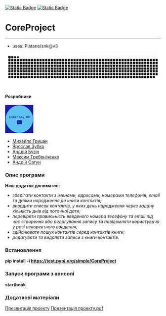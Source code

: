 [![Static Badge](https://img.shields.io/badge/CoreProject%20-%20v.0.1%20-%20green)](https://github.com/HMixany/CoreProject)
[![Static Badge](https://img.shields.io/badge/license%20-%20GPL--3.0%20-%20blue)](https://github.com/HMixany/CoreProject/blob/master/Licence.txt)


# CoreProject
***
- uses: Platane/snk@v3
<picture>
  <source media="(prefers-color-scheme: dark)" srcset="github-snake-dark.svg" />
  <source media="(prefers-color-scheme: light)" srcset="github-snake.svg" />
  <img alt="github-snake" src="https://raw.githubusercontent.com/Platane/snk/output/github-contribution-grid-snake.svg" />
</picture>

#### Розробники
[![Comandos09](pictures/Comandos09_91px.png)](pictures/Comandos09_365px.png)

- [Михайло Грицан](https://github.com/HMixany)
- [Ярослав Зубко](https://github.com/Scriptur)
- [Андрій Бузін](https://github.com/Andrei198203)
- [Максим Гребеніченко](https://github.com/fghdxfvdxfvdf)
- [Андрій Сагун](https://github.com/Andreyvovk18)

### Опис програми
__Наш додаток допомагає:__

- _зберігати контакти з іменами, адресами, номерами телефонів, email та днями народження до книги контактів;_
- _виводити список контактів, у яких день народження через задану кількість днів від поточної дати;_
- _перевіряти правильність введеного номера телефону та email під час створення або редагування запису та повідомляти користувача у разі некоректного введення;_
- _здійснювати пошук контактів серед контактів книги;_
- _редагувати та видаляти записи з книги контактів._

### Встановлення

__pip install -i https://test.pypi.org/simple/CoreProject__

### Запуск програми з консолі

__startbook__

### Додаткові матеріали
[Презентація проекту](https://docs.google.com/presentation/d/14nfpzPXH6ASJoIZimpJhTy__ygJNb2nI46N1-LbxvaA/edit?usp=sharing)
[Презентація проекту.pdf](/doc/Презентація%20проєкту.pdf)
